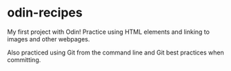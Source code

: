 # odin-recipes
My first project with Odin! Practice using HTML elements and linking to images and other webpages.

Also practiced using Git from the command line and Git best practices when committing.